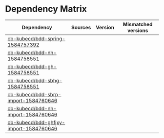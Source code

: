 # Dependency Matrix

Dependency | Sources | Version | Mismatched versions
---------- | ------- | ------- | -------------------
[cb-kubecd/bdd-spring-1584757392](https://github.com/cb-kubecd/bdd-spring-1584757392.git) |  | []() | 
[cb-kubecd/bdd-nh-1584758551](https://github.com/cb-kubecd/bdd-nh-1584758551.git) |  | []() | 
[cb-kubecd/bdd-gh-1584758551](https://github.com/cb-kubecd/bdd-gh-1584758551.git) |  | []() | 
[cb-kubecd/bdd-sbhg-1584758551](https://github.com/cb-kubecd/bdd-sbhg-1584758551.git) |  | []() | 
[cb-kubecd/bdd-sbrp-import-1584760646](https://github.com/cb-kubecd/bdd-sbrp-import-1584760646.git) |  | []() | 
[cb-kubecd/bdd-nh-import-1584760646](https://github.com/cb-kubecd/bdd-nh-import-1584760646.git) |  | []() | 
[cb-kubecd/bdd-ghfjxy-import-1584760646](https://github.com/cb-kubecd/bdd-ghfjxy-import-1584760646.git) |  | []() | 
